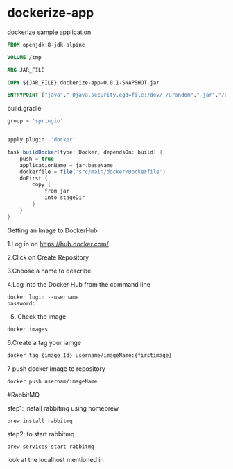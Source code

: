 # dockerize-app
dockerize sample application

```dockerfile
FROM openjdk:8-jdk-alpine

VOLUME /tmp

ARG JAR_FILE

COPY ${JAR_FILE} dockerize-app-0.0.1-SNAPSHOT.jar

ENTRYPOINT ["java","-Djava.security.egd=file:/dev/./urandom","-jar","/dockerize-app-0.0.1-SNAPSHOT.jar"]
```

build.gradle 
```groovy
group = 'springio'


apply plugin: 'docker'

task buildDocker(type: Docker, dependsOn: build) {
	push = true
	applicationName = jar.baseName
	dockerfile = file('src/main/docker/Dockerfile')
	doFirst {
		copy {
			from jar
			into stageDir
		}
	}
}
```

Getting an Image to DockerHub 

1.Log in on https://hub.docker.com/

2.Click on Create Repository

3.Choose a name to describe 

4.Log into the Docker Hub from the command line

```dockerfile
docker login --username
password: 
```

5. Check the image 

```dockerfile
docker images
```

6.Create a tag your iamge 

```dockerfile
docker tag {image Id} username/imageName:{firstimage}
```
7 push docker image to repository 

```dockerfile
docker push usernam/imageName
```

#RabbitMQ

step1: install rabbitmq  using homebrew 

```commandline
brew install rabbitmq
```

step2: to start rabbitmq 
```commandline
brew services start rabbitmq
```
look at the localhost mentioned in 
 